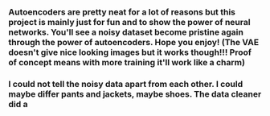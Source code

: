 ### Autoencoders are pretty neat for a lot of reasons but this project is mainly just for fun and to show the power of neural networks. You'll see a noisy dataset become pristine again through the power of autoencoders. Hope you enjoy! (The VAE doesn't give nice looking images but it works though!!! Proof of concept means with more training it'll work like a charm)
### I could not tell the noisy data apart from each other. I could maybe differ pants and jackets, maybe shoes. The data cleaner did a 
